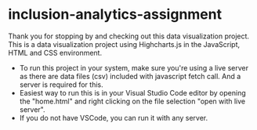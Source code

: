 # inclusion-analytics-assignment

Thank you for stopping by and checking out this data visualization project. 
This is a data visualization project using Highcharts.js in the JavaScript, HTML and CSS environment. 

- To run this project in your system, make sure you're using a live server as there are data files (csv) included with javascript fetch call. And a server is required for this.
-  Easiest way to run this is in your Visual Studio Code editor by opening the "home.html" and right clicking on the file selection "open with live server".
-  If you do not have VSCode, you can run it with any server.

